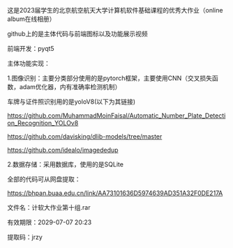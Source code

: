 这是2023届学生的北京航空航天大学计算机软件基础课程的优秀大作业（online album在线相册）

github上的是主体代码与前端图标以及功能展示视频

前端开发：pyqt5

主体功能实现：

1.图像识别：主要分类部分使用的是pytorch框架，主要使用CNN（交叉损失函数，adam优化器，内有准确率检测机制）

车牌与证件照识别用的是yoloV8(以下为其链接)

https://github.com/MuhammadMoinFaisal/Automatic_Number_Plate_Detection_Recognition_YOLOv8 

https://github.com/davisking/dlib-models/tree/master

https://github.com/idealo/imagededup

2.数据存储：采用数据库，使用的是SQLite

全部的代码可从网盘提取：

https://bhpan.buaa.edu.cn/link/AA73101636D5974639AD351A32F0DE217A

文件名：计软大作业第十组.rar

有效期限：2029-07-07 20:23

提取码：jrzy
